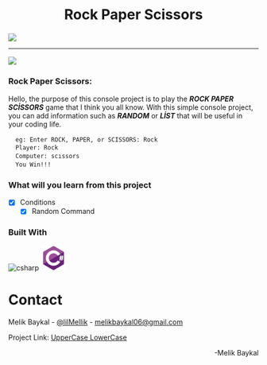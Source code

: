 <h1 align="center">Rock Paper Scissors</h1>
<img align="center" src="https://user-images.githubusercontent.com/76618468/185474410-9946b71c-e627-4a51-9117-749a7974b300.jpg">
<hr>
<img align="center" src="https://user-images.githubusercontent.com/76618468/185475869-23f6079a-dd07-40a9-bd56-9f081dbff9bb.jpg">

<h3>Rock Paper Scissors:</h3>

Hello, the purpose of this console project is to play the <b><i>ROCK PAPER SCİSSORS</i></b> game that I think you all know. With this simple console project, you can add information such as <b><i>RANDOM</i></b> or <b><i>LİST</i></b> that will be useful in your coding life.

```bash
  eg: Enter ROCK, PAPER, or SCISSORS: Rock
  Player: Rock
  Computer: scıssors
  You Win!!!
```

<h3>What will you learn from this project</h3>

- [x] Conditions
    - [x] Random Command

<h3>Built With</h3>
<img src="https://user-images.githubusercontent.com/76618468/185224412-9aa949ad-6e10-4304-9385-8ca74633934b.png" alt="csharp" width="50" height="50"/>
<img src="https://raw.githubusercontent.com/devicons/devicon/master/icons/csharp/csharp-original.svg" alt="csharp" width="50" height="50"/>

<h1>Contact</h1>

Melik Baykal - [@lilMellik](https://twitter.com/lilMellik) - melikbaykal06@gmail.com

Project Link: [UpperCase LowerCase](https://github.com/Melik-B/UppercaseLowercase)

<p align="right">-Melik Baykal</p>

